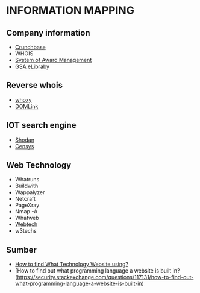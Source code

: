 
# INFORMATION MAPPING

## Company information
- [Crunchbase](https://www.crunchbase.com)
- WHOIS
- [System of Award Management](https://sam.gov/content/home)
- [GSA eLibraby](https://www.gsaelibrary.gsa.gov/ElibMain/home.do)

## Reverse whois
- [whoxy](https://www.whoxy.com/)
- [DOMLink](https://github.com/vysecurity/DomLink)

## IOT search engine
- [Shodan](https://www.shodan.io/)
- [Censys](https://censys.io/)

## Web Technology
- Whatruns
- Buildwith
- Wappalyzer
- Netcraft
- PageXray
- Nmap -A
- Whatweb
- [Webtech](https://github.com/ShielderSec/webtech)
- w3techs

## Sumber
- [How to find What Technology Website using?](https://geekflare.com/what-technology-website-using/)
- [How to find out what programming language a website is built in?(https://security.stackexchange.com/questions/117131/how-to-find-out-what-programming-language-a-website-is-built-in)
